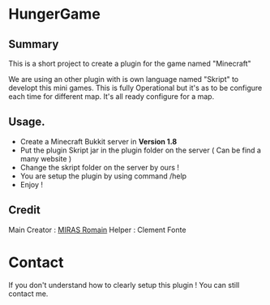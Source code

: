 # HungerGame
## Summary
This is a short project to create a plugin for the game named "Minecraft"

We are using an other plugin with is own language named "Skript" to developt this mini games.
This is fully Operational but it's as to be configure each time for different map.
It's all ready configure for a map.

## Usage.

- Create a Minecraft Bukkit server in **Version 1.8**
- Put the plugin Skript jar in the plugin folder on the server ( Can be find a many website )
- Change the skript folder on the server by ours !
- You are setup the plugin by using command /help
- Enjoy !

## Credit
Main Creator : [MIRAS Romain](https://github.com/RomainMIRAS)
Helper : Clement Fonte

# Contact

If you don't understand how to clearly setup this plugin ! 
You can still contact me.
